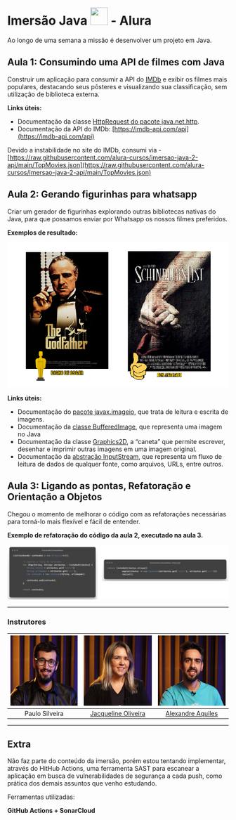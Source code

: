 # Imersão Java <img src="https://cdn.jsdelivr.net/gh/devicons/devicon/icons/java/java-original.svg" width="40" height="40" /> - Alura

Ao longo de uma semana a missão é desenvolver um projeto em Java.

## Aula 1: Consumindo uma API de filmes com Java

Construir um aplicação para consumir a API do [IMDb](https://www.imdb.com/) e exibir os filmes mais populares, destacando seus pôsteres e visualizando sua classificação, sem utilização de biblioteca externa.

**Links úteis:**

- Documentação da classe [HttpRequest do pacote java.net.http](https://docs.oracle.com/en/java/javase/17/docs/api/java.net.http/java/net/http/HttpRequest.html).
- Documentação da API do IMDb: [https://imdb-api.com/api](https://imdb-api.com/api)

Devido a instabilidade no site do IMDb, consumi via -   [https://raw.githubusercontent.com/alura-cursos/imersao-java-2-api/main/TopMovies.json](https://raw.githubusercontent.com/alura-cursos/imersao-java-2-api/main/TopMovies.json)

## Aula 2: Gerando figurinhas para whatsapp

Criar um gerador de figurinhas explorando outras bibliotecas nativas do Java, para que possamos enviar por Whatsapp os nossos filmes preferidos.

**Exemplos de resultado:**

![Resultado aula 2](https://github.com/brunoesm07/imersao-java-2023/blob/8d21cb8d685a47917c3d5df6e7f3703a2187063f/Consumindo-uma-API-com-Java/assets/aula%202%20-%20exemplo.png)

**Links úteis:**

- Documentação do [pacote javax.imageio](https://docs.oracle.com/en/java/javase/17/docs/api/java.desktop/javax/imageio/package-summary.html), que trata de leitura e escrita de imagens.
- Documentação da [classe BufferedImage](https://docs.oracle.com/en/java/javase/17/docs/api/java.desktop/java/awt/image/BufferedImage.html), que representa uma imagem no Java
- Documentação da classe [Graphics2D](https://docs.oracle.com/en/java/javase/17/docs/api/java.desktop/java/awt/Graphics2D.html), a “caneta” que permite escrever, desenhar e imprimir outras imagens em uma imagem original.
- Documentação da [abstração InputStream](https://docs.oracle.com/en/java/javase/17/docs/api/java.base/java/io/InputStream.html), que representa um fluxo de leitura de dados de qualquer fonte, como arquivos, URLs, entre outros.

## Aula 3: Ligando as pontas, Refatoração e Orientação a Objetos

Chegou o momento de melhorar o código com as refatorações necessárias para torná-lo mais flexível e fácil de entender.

**Exemplo de refatoração do código da aula 2, executado na aula 3.**

![Refatoramento](https://github.com/brunoesm07/imersao-java-2023/blob/9fb324190d1892288c21944c8e3fe12a656ab78e/assets/refatorado.png)

---

### Instrutores

|<img src="https://github.com/brunoesm07/imersao-java-2023/blob/a9e877af39c60864d9dbaf894b2ce09c3ebd9ca2/Consumindo-uma-API-com-Java/assets/Paulo.png" width="160" height="160" /> | <img src="https://github.com/brunoesm07/imersao-java-2023/blob/a9e877af39c60864d9dbaf894b2ce09c3ebd9ca2/Consumindo-uma-API-com-Java/assets/jacqueline.png" width="160" height="160" /> | <img src="https://github.com/brunoesm07/imersao-java-2023/blob/a9e877af39c60864d9dbaf894b2ce09c3ebd9ca2/Consumindo-uma-API-com-Java/assets/alexandre.png" width="160" height="160" /> | 
| :-----: | :-----: | :-----: |
| Paulo Silveira | [Jacqueline Oliveira](https://github.com/jacqueline-oliveira)| [Alexandre Aquiles](https://github.com/alexandreaquiles) |

---

## Extra

Não faz parte do conteúdo da imersão, porém estou tentando implementar, através do HitHub Actions, uma ferramenta SAST para escanear a aplicação em busca de vulnerabilidades de segurança a cada push, como prática dos demais assuntos que venho estudando.

Ferramentas utilizadas: 

**GitHub Actions + SonarCloud**
